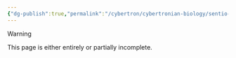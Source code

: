```yaml
---
{"dg-publish":true,"permalink":"/cybertron/cybertronian-biology/sentio-metallico/"}
---
```

  
>[!warning] 
>This page is either entirely or partially incomplete. 

